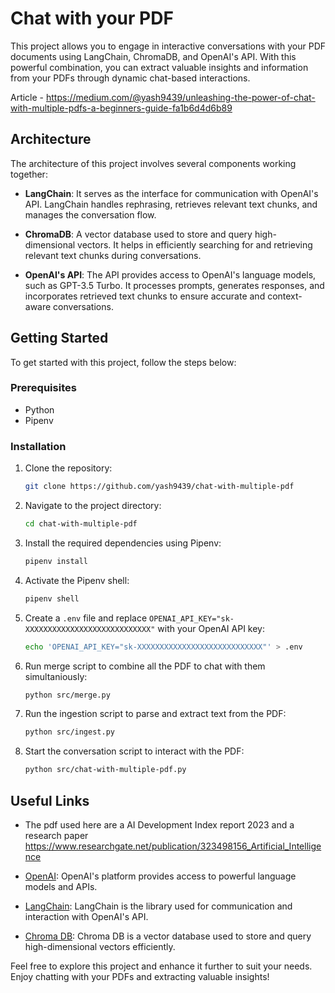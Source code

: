 # Chat with your PDF

This project allows you to engage in interactive conversations with your PDF documents using LangChain, ChromaDB, and OpenAI's API. With this powerful combination, you can extract valuable insights and information from your PDFs through dynamic chat-based interactions.

Article - https://medium.com/@yash9439/unleashing-the-power-of-chat-with-multiple-pdfs-a-beginners-guide-fa1b6d4d6b89

## Architecture

The architecture of this project involves several components working together:

- **LangChain**: It serves as the interface for communication with OpenAI's API. LangChain handles rephrasing, retrieves relevant text chunks, and manages the conversation flow.

- **ChromaDB**: A vector database used to store and query high-dimensional vectors. It helps in efficiently searching for and retrieving relevant text chunks during conversations.

- **OpenAI's API**: The API provides access to OpenAI's language models, such as GPT-3.5 Turbo. It processes prompts, generates responses, and incorporates retrieved text chunks to ensure accurate and context-aware conversations.

## Getting Started

To get started with this project, follow the steps below:

### Prerequisites

- Python
- Pipenv

### Installation

1. Clone the repository:

   ```bash
   git clone https://github.com/yash9439/chat-with-multiple-pdf
   ```

2. Navigate to the project directory:

   ```bash
   cd chat-with-multiple-pdf
   ```

3. Install the required dependencies using Pipenv:

   ```bash
   pipenv install
   ```

4. Activate the Pipenv shell:

   ```bash
   pipenv shell
   ```

5. Create a `.env` file and replace `OPENAI_API_KEY="sk-XXXXXXXXXXXXXXXXXXXXXXXXXXXX"` with your OpenAI API key:

   ```bash
   echo 'OPENAI_API_KEY="sk-XXXXXXXXXXXXXXXXXXXXXXXXXXXX"' > .env
   ```

6. Run merge script to combine all the PDF to chat with them simultaniously:

   ```bash
   python src/merge.py
   ```

7. Run the ingestion script to parse and extract text from the PDF:

   ```bash
   python src/ingest.py
   ```

8. Start the conversation script to interact with the PDF:

   ```bash
   python src/chat-with-multiple-pdf.py
   ```

## Useful Links
- The pdf used here are a AI Development Index report 2023 and a research paper https://www.researchgate.net/publication/323498156_Artificial_Intelligence

- [OpenAI](https://platform.openai.com/): OpenAI's platform provides access to powerful language models and APIs.

- [LangChain](https://python.langchain.com/en/latest/index.html): LangChain is the library used for communication and interaction with OpenAI's API.

- [Chroma DB](https://docs.trychroma.com/): Chroma DB is a vector database used to store and query high-dimensional vectors efficiently.


Feel free to explore this project and enhance it further to suit your needs. Enjoy chatting with your PDFs and extracting valuable insights!
